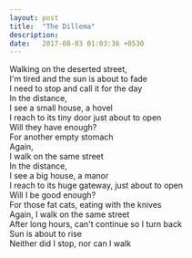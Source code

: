 ```yaml
---
layout: post
title:  "The Dillema"
description: 
date:   2017-08-03 01:03:36 +0530
---
```

Walking on the deserted street,<br>
I'm tired and the sun is about to fade<br>
I need to stop and call it for the day<br>
In the distance,<br>
I see a small house, a hovel<br>
I reach to its tiny door just about to open<br>
Will they have enough?<br>
  For another empty stomach<br>
Again,<br> 
I walk on the same street<br>
In the distance,<br>
I see a big house, a manor<br>
I reach to its huge gateway, just about to open<br>
Will I be good enough?<br>
  For those fat cats, eating with the knives<br>
Again, I walk on the same street<br>
After long hours, can't continue so I turn back<br>
Sun is about to rise<br>
Neither did I stop, nor can I walk<br>